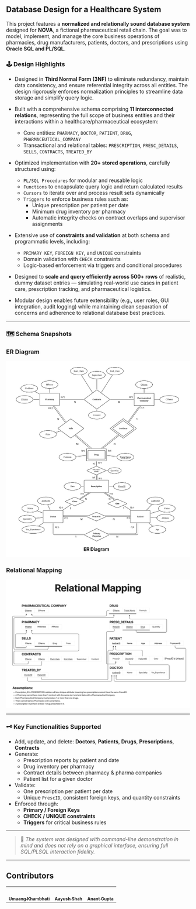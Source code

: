## Database Design for a Healthcare System

This project features a **normalized and relationally sound database system** designed for **NOVA**, a fictional pharmaceutical retail chain. The goal was to model, implement, and manage the core business operations of pharmacies, drug manufacturers, patients, doctors, and prescriptions using **Oracle SQL and PL/SQL**.

### 🕹️ Design Highlights

- Designed in **Third Normal Form (3NF)** to eliminate redundancy, maintain data consistency, and ensure referential integrity across all entities. The design rigorously enforces normalization principles to streamline data storage and simplify query logic.
  
- Built with a comprehensive schema comprising **11 interconnected relations**, representing the full scope of business entities and their interactions within a healthcare/pharmaceutical ecosystem:
  - Core entities: `PHARMACY`, `DOCTOR`, `PATIENT`, `DRUG`, `PHARMACEUTICAL_COMPANY`
  - Transactional and relational tables: `PRESCRIPTION`, `PRESC_DETAILS`, `SELLS`, `CONTRACTS`, `TREATED_BY`

- Optimized implementation with **20+ stored operations**, carefully structured using:
  - `PL/SQL Procedures` for modular and reusable logic
  - `Functions` to encapsulate query logic and return calculated results
  - `Cursors` to iterate over and process result sets dynamically
  - `Triggers` to enforce business rules such as:
    - Unique prescription per patient per date
    - Minimum drug inventory per pharmacy
    - Automatic integrity checks on contract overlaps and supervisor assignments

- Extensive use of **constraints and validation** at both schema and programmatic levels, including:
  - `PRIMARY KEY`, `FOREIGN KEY`, and `UNIQUE` constraints
  - Domain validation with `CHECK` constraints
  - Logic-based enforcement via triggers and conditional procedures

- Designed to **scale and query efficiently across 500+ rows** of realistic, dummy dataset entries — simulating real-world use cases in patient care, prescription tracking, and pharmaceutical logistics.

- Modular design enables future extensibility (e.g., user roles, GUI integration, audit logging) while maintaining clean separation of concerns and adherence to relational database best practices.



---

### 🗺️ Schema Snapshots

### ER Diagram  
![ER Diagram](Diagrams/er-diagram.png)

### Relational Mapping  
![Relational Mapping](Diagrams/relational-mapping.png)



---

### 🗝️ Key Functionalities Supported
- Add, update, and delete: **Doctors**, **Patients**, **Drugs**, **Prescriptions**, **Contracts**
- Generate:
  - Prescription reports by patient and date
  - Drug inventory per pharmacy
  - Contract details between pharmacy & pharma companies
  - Patient list for a given doctor
- Validate:
  - One prescription per patient per date
  - Unique `PrescID`, consistent foreign keys, and quantity constraints
- Enforced through:
  - **Primary / Foreign Keys**
  - **CHECK / UNIQUE constraints**
  - **Triggers** for critical business rules

---

> 📍 *The system was designed with command-line demonstration in mind and does not rely on a graphical interface, ensuring full SQL/PLSQL interaction fidelity.*

---

## Contributors
<table>
  <tr>
    <td align="center">
      <a href="https://github.com/UMAANG-DEVANG-KHAMBHATI">
        <img src="https://avatars.githubusercontent.com/UMAANG-DEVANG-KHAMBHATI" width="80px;" alt=""/>
        <br /><sub><b>Umaang Khambhati</b></sub>
      </a>
    </td>
    <td align="center">
      <a href="https://github.com/Aayush394">
        <img src="https://avatars.githubusercontent.com/Aayush394" width="80px;" alt=""/>
        <br /><sub><b>Aayush Shah</b></sub>
      </a>
    </td>
    <td align="center">
      <a href="https://github.com/anant1184">
        <img src="https://avatars.githubusercontent.com/anant1184" width="80px;" alt=""/>
        <br /><sub><b>Anant Gupta</b></sub>
      </a>
    </td>
  </tr>
</table>
